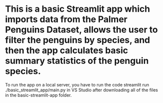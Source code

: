 # This is a basic Streamlit app which imports data from the Palmer Penguins Dataset, allows the user to filter the penguins by species, and then the app calculates basic summary statistics of the penguin species. 
To run the app on a local server, you have to run the code 
  streamlit run ./basic_streamlit_app/main.py 
in VS Studio after downloading all of the files in the basic-streamlit-app folder.
